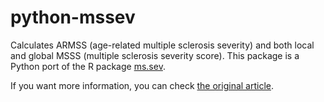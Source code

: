 # python-mssev

Calculates ARMSS (age-related multiple sclerosis severity) and both local and global MSSS (multiple sclerosis severity score). This package is a Python port of the R package [ms.sev](https://rdrr.io/cran/ms.sev/).

If you want more information, you can check [the original article](https://www.ncbi.nlm.nih.gov/pmc/articles/PMC5700773/).